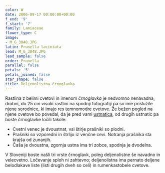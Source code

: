 ```yaml
---
color: W
date: 2006-09-17 00:00:00+00:00
f_end: '9'
f_start: '7'
family: Lamiaceae
flower_type: C
image:
- M_G_3048.JPG
latin: Prunella laciniata
lead: M_G_3048.JPG
lead_sample: false
order: Prunella
parallel: false
petals: '5'
petals_joined: false
star_shape: false
title: Deljenolistna črnoglavka
---
```

Rastlina z belimi cvetovi in imenom *črnoglavka* je nedvomno nenavadna, drobni, do 25 cm visoki rastlini na spodnji fotografiji pa so ime prislužile njene sorodnice, ki imajo res temnomodre cvetove. Že bežen pogled na njene cvetove bo povedal, da je pred vami [ustnatica](../family/lamiaceae/), od drugih ustnatic pa boste črnoglavke ločili takole:

-   Cvetni venec je dvoustnat, vsi štirje prašniki so plodni.
-   Prašniki so vzporedni in štrlijo iz venčne cevi. Notranja prašnika sta krajša od zunanjih.
-   Čaša je dvoustna, zgornja ustna ima tri zobce, spodnja je dvodelna.

V Sloveniji boste našli tri vrste črnoglavk, poleg deljenolistne še navadno in velecvetno. Ločevanje sploh ni zahtevno; deljenolistna ima pernato deljene belodlakave liste (listi drugih dveh so celi) in rumenkastobele cvetove.
